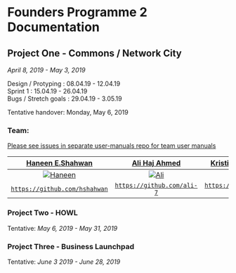 # Founders Programme 2 Documentation 


## Project One - Commons / Network City 
*April 8, 2019 - May 3, 2019* <br />

Design / Protyping : 08.04.19 - 12.04.19 <br />
Sprint 1 : 15.04.19 - 26.04.19 <br />
Bugs / Stretch goals : 29.04.19 - 3.05.19 <br />

Tentative handover: Monday, May 6, 2019

### Team:
[Please see issues in separate user-manuals repo for team user manuals](https://github.com/founders-programme-2/user-manuals/tree/master)

| <a href="https://github.com/hshahwan" target="_blank">**Haneen E.Shahwan**</a> | <a href="https://github.com/ali-7" target="_blank">**Ali Haj Ahmed**</a> | <a href="https://github.com/teenie-quaggard" target="_blank">**Kristina-Talisa Jaggard**</a> | <a href="https://github.com/Oliversw" target="_blank">**Oliver**</a> |
| :---: |:---:|:---:|:---:|
| [![Haneen](https://avatars0.githubusercontent.com/u/32449667?s=460&v=4)]()    | [![Ali](https://avatars0.githubusercontent.com/u/36124895?s=460&v=4)]() |  [![Kristina](https://avatars1.githubusercontent.com/u/37771591?s=460&v=4)]()    | [![Oliver](https://avatars3.githubusercontent.com/u/9094166?s=460&v=4?v=3&s=200)]() |
| <a href="https://github.com/hshahwan" target="_blank">`https://github.com/hshahwan`</a> | <a href="https://github.com/ali-7" target="_blank">`https://github.com/ali-7`</a> | <a href="https://github.com/teenie-quaggard" target="_blank">`https://github.com/teenie-quaggard`</a> | <a href="https://github.com/Oliversw" target="_blank">`https://github.com/Oliversw`</a> |




### Project Two - HOWL
Tentative: *May 6, 2019 - May 31, 2019*

### Project Three - Business Launchpad
Tentative: *June 3 2019 - June 28, 2019*
